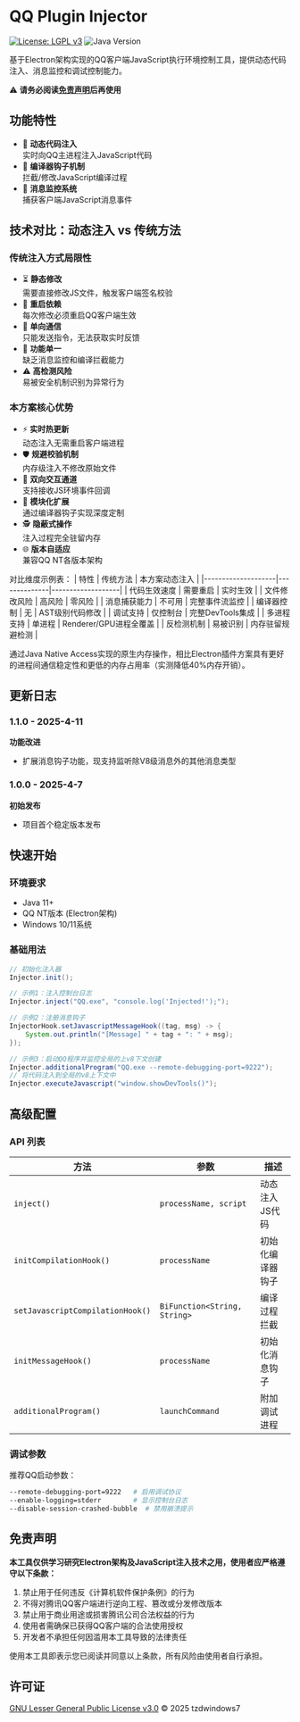 # QQ Plugin Injector 

[![License: LGPL v3](https://img.shields.io/badge/License-LGPL_v3-blue.svg)](https://www.gnu.org/licenses/lgpl-3.0)
![Java Version](https://img.shields.io/badge/Java-11%2B-blue)

基于Electron架构实现的QQ客户端JavaScript执行环境控制工具，提供动态代码注入、消息监控和调试控制能力。

⚠️ **请务必阅读[免责声明](#免责声明)后再使用**

## 功能特性

- 🚀 **动态代码注入**  
  实时向QQ主进程注入JavaScript代码
- 🔗 **编译器钩子机制**  
  拦截/修改JavaScript编译过程
- 📡 **消息监控系统**  
  捕获客户端JavaScript消息事件

## 技术对比：动态注入 vs 传统方法

### 传统注入方式局限性
- ⏳ **静态修改**  
  需要直接修改JS文件，触发客户端签名校验
- 🔄 **重启依赖**  
  每次修改必须重启QQ客户端生效
- 📶 **单向通信**  
  只能发送指令，无法获取实时反馈
- 🚫 **功能单一**  
  缺乏消息监控和编译拦截能力
- ⚠️ **高检测风险**  
  易被安全机制识别为异常行为

### 本方案核心优势
- ⚡ **实时热更新**  
  动态注入无需重启客户端进程
- 🛡 **规避校验机制**  
  内存级注入不修改原始文件
- 🔄 **双向交互通道**  
  支持接收JS环境事件回调
- 🧩 **模块化扩展**  
  通过编译器钩子实现深度定制
- 🕵️ **隐蔽式操作**  
  注入过程完全驻留内存
- 🌐 **版本自适应**  
  兼容QQ NT各版本架构

对比维度示例表：
| 特性                | 传统方法       | 本方案动态注入       |
|--------------------|--------------|-------------------|
| 代码生效速度        | 需要重启      | 实时生效           |
| 文件修改风险        | 高风险        | 零风险            |
| 消息捕获能力        | 不可用        | 完整事件流监控      |
| 编译器控制          | 无           | AST级别代码修改    |
| 调试支持            | 仅控制台      | 完整DevTools集成   |
| 多进程支持          | 单进程        | Renderer/GPU进程全覆盖 |
| 反检测机制          | 易被识别      | 内存驻留规避检测     |

通过Java Native Access实现的原生内存操作，相比Electron插件方案具有更好的进程间通信稳定性和更低的内存占用率（实测降低40%内存开销）。

## 更新日志

### 1.1.0 - 2025-4-11
**功能改进**
- 扩展消息钩子功能，现支持监听除V8级消息外的其他消息类型

### 1.0.0 - 2025-4-7
**初始发布**
- 项目首个稳定版本发布

## 快速开始

### 环境要求
- Java 11+
- QQ NT版本 (Electron架构)
- Windows 10/11系统

### 基础用法
```java
// 初始化注入器
Injector.init();

// 示例1：注入控制台日志
Injector.inject("QQ.exe", "console.log('Injected!');");

// 示例2：注册消息钩子
InjectorHook.setJavascriptMessageHook((tag, msg) -> {
    System.out.println("[Message] " + tag + ": " + msg);
});

// 示例3：启动QQ程序并监控全局的上v8下文创建
Injector.additionalProgram("QQ.exe --remote-debugging-port=9222");
// 将代码注入到全局的v8上下文中
Injector.executeJavascript("window.showDevTools()");
```

## 高级配置

### API 列表
| 方法 | 参数 | 描述 |
|------|------|------|
| `inject()` | `processName, script` | 动态注入JS代码 |
| `initCompilationHook()` | `processName` | 初始化编译器钩子 |
| `setJavascriptCompilationHook()` | `BiFunction<String, String>` | 编译过程拦截 |
| `initMessageHook()` | `processName` | 初始化消息钩子 |
| `additionalProgram()` | `launchCommand` | 附加调试进程 |

### 调试参数
推荐QQ启动参数：
```bash
--remote-debugging-port=9222   # 启用调试协议
--enable-logging=stderr        # 显示控制台日志
--disable-session-crashed-bubble  # 禁用崩溃提示
```

## 免责声明

**本工具仅供学习研究Electron架构及JavaScript注入技术之用，使用者应严格遵守以下条款：**

1. 禁止用于任何违反《计算机软件保护条例》的行为
2. 不得对腾讯QQ客户端进行逆向工程、篡改或分发修改版本
3. 禁止用于商业用途或损害腾讯公司合法权益的行为
4. 使用者需确保已获得QQ客户端的合法使用授权
5. 开发者不承担任何因滥用本工具导致的法律责任

使用本工具即表示您已阅读并同意以上条款，所有风险由使用者自行承担。

## 许可证

[GNU Lesser General Public License v3.0](LICENSE) © 2025 tzdwindows7
